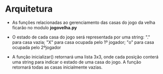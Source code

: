 # Arquitetura

* As funções relacionadas ao gerenciamento das casas do jogo da velha ficarão no modulo **jogovelha.py**

* O estado de cada casa do jogo será representada por uma string: "." para casa vazia; "X" para casa ocupada pelo 1º jogador; "o" para casa ocupada pelo 2ºjogador

* A função inicializar() retornará uma lista 3x3, onde cada posição conterá uma string para indicar o estado de uma casa do jogo. A função retornará todas as casas inicialmente vazias.